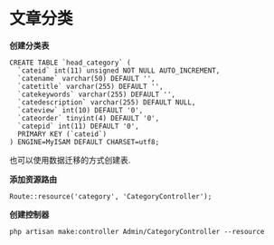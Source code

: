 # 文章分类

**创建分类表**

    CREATE TABLE `head_category` (
      `cateid` int(11) unsigned NOT NULL AUTO_INCREMENT,
      `catename` varchar(50) DEFAULT '',
      `catetitle` varchar(255) DEFAULT '',
      `catekeywords` varchar(255) DEFAULT '',
      `catedescription` varchar(255) DEFAULT NULL,
      `cateview` int(10) DEFAULT '0',
      `cateorder` tinyint(4) DEFAULT '0',
      `catepid` int(11) DEFAULT '0',
      PRIMARY KEY (`cateid`)
    ) ENGINE=MyISAM DEFAULT CHARSET=utf8;

也可以使用数据迁移的方式创建表.

**添加资源路由**

```
Route::resource('category', 'CategoryController');
```

**创建控制器**

```
php artisan make:controller Admin/CategoryController --resource
```



